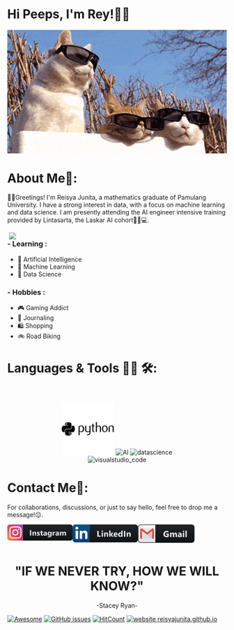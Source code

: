 # Hi Peeps, I'm Rey!🙌😸

<div align="center">
<img hight="300" width="600" alt="GIF" align="center" src="https://github.com/reisyajunita/reisyajunita/blob/main/Cats%20Watching%20GIF.gif">
</div>


# About Me🤘: 

🙋‍♀️Greetings! I'm Reisya Junita, a mathematics graduate of Pamulang University. I have a strong interest in data, with a focus on machine learning and data science. I am presently attending the AI engineer intensive training provided by Lintasarta, the Laskar AI cohort👩‍💻💻.<br>

<img hight="400" width="500" align="right" src="https://github-readme-stats-eight-theta.vercel.app/api?username=penuliscode&show_icons=true&theme=algolia&include_all_commits=true&count_private=true"/>

### - Learning :
- 🤖 Artificial Intelligence
- 🚦 Machine Learning
- 🧩 Data Science
### - Hobbies : 
- 🎮 Gaming Addict 
- 📖 Journaling
- 🛍️ Shopping
- 🚲 Road Biking

# Languages & Tools 👨‍💻 🛠:
</br>

<p align="center">
<img src="https://github.com/Xx-Ashutosh-xX/Xx-Ashutosh-xX/blob/master/assets/icons/python.png" alt="python" width="120" hight="50">
<img src="https://github.com/Xx-Ashutosh-xX/Xx-Ashutosh-xX/blob/master/assets/icons/ai.png" alt="AI" width="90" hight="50">
<img src="https://github.com/Xx-Ashutosh-xX/Xx-Ashutosh-xX/blob/master/assets/icons/datascience.png" alt="datascience" width="180" hight="50">
</br>
<img src="https://github.com/Xx-Ashutosh-xX/Xx-Ashutosh-xX/blob/master/assets/icons/visualstudio_code.png" alt="visualstudio_code" width="240" hight="50">
</p>

# Contact Me🤙:

For collaborations, discussions, or just to say hello, feel free to drop me a message!😉.

<a href="https://www.instagram.com/reisyajunitaa/">
 <img align="left" alt="Instagram" width="150" hight="100" src="https://raw.githubusercontent.com/AbhishekMaira10/AbhishekMaira10/master/Resources/svg/instagram.svg" />
</a>
<a href="https://www.linkedin.com/in/reisyajunita/">
  <img align="left" alt="Linkedin" width="150" hight="100" src="https://raw.githubusercontent.com/AbhishekMaira10/AbhishekMaira10/master/Resources/svg/linkedin.svg" />
</a>
<a href="mailto:reisyajunita@gmail.com">
  <img align="left" alt="Youtube" width="130" hight="100" src="https://raw.githubusercontent.com/AbhishekMaira10/AbhishekMaira10/master/Resources/svg/gmail.svg" />
</p>
</br>
</br>
</br>
</a>

<div align="center">
  
# "IF WE NEVER TRY, HOW WE WILL KNOW?"
-Stacey Ryan-

</div>

[![Awesome](https://awesome.re/badge.svg)](https://awesome.re) [![GitHub issues](https://img.shields.io/github/issues/reisyajunita/reisyajunita)](https://github.com/reisyajunita/reisyajunita/issues) [![HitCount](https://views.whatilearened.today/views/github/reisyajunita/reisyajunita.svg)](https://github.com/reisyajunita/reisyajunita) [![website reisyajunita.github.io](https://img.shields.io/website-up-down-green-red/http/coderjojo.github.io/creative-profile-readme.svg)](https://github.io/reisyajunita/)
